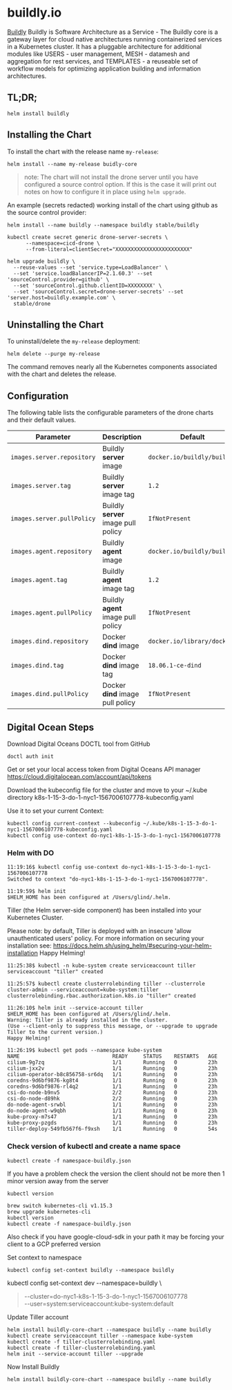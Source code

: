 # buildly.io

[Buildly](https://buildly.io/) Buildly is Software Architecture as a Service - The Buildly core is a gateway layer for cloud native architectures running containerized services in a Kubernetes cluster.  It has a pluggable architecture for additional modules like USERS - user management, MESH - datamesh and aggregation for rest services, and TEMPLATES - a reuseable set of workflow models for optimizing application building and information architectures.

## TL;DR;

```console
helm install buildly
```

## Installing the Chart

To install the chart with the release name `my-release`:

```console
helm install --name my-release buidly-core
```

> note: The chart will not install the drone server until you have configured a source control option. If this is the case it will print out notes on how to configure it in place using `helm upgrade`.

An example (secrets redacted) working install of the chart using github as the source control provider:

```console
helm install --name buildly --namespace buildly stable/buildly

kubectl create secret generic drone-server-secrets \
      --namespace=cicd-drone \
      --from-literal=clientSecret="XXXXXXXXXXXXXXXXXXXXXXXX"

helm upgrade buildly \
  --reuse-values --set 'service.type=LoadBalancer' \
  --set 'service.loadBalancerIP=2.1.60.3' --set 'sourceControl.provider=github' \
  --set 'sourceControl.github.clientID=XXXXXXXX' \
  --set 'sourceControl.secret=drone-server-secrets' --set 'server.host=buildly.example.com' \
  stable/drone
```

## Uninstalling the Chart

To uninstall/delete the `my-release` deployment:

```console
helm delete --purge my-release
```

The command removes nearly all the Kubernetes components associated with the
chart and deletes the release.

## Configuration

The following table lists the configurable parameters of the drone charts and their default values.

| Parameter                   | Description                                                                                   | Default                     |
|-----------------------------|-----------------------------------------------------------------------------------------------|-----------------------------|
| `images.server.repository`  | Buildly **server** image                                                                        | `docker.io/buildly/buildly`     |
| `images.server.tag`         | Buildly **server** image tag                                                                    | `1.2`                       |
| `images.server.pullPolicy`  | Buildly **server** image pull policy                                                            | `IfNotPresent`              |
| `images.agent.repository`   | Buildly **agent** image                                                                         | `docker.io/buildly/buildly`     |
| `images.agent.tag`          | Buildly **agent** image tag                                                                     | `1.2`                       |
| `images.agent.pullPolicy`   | Buildly **agent** image pull policy                                                             | `IfNotPresent`              |
| `images.dind.repository`    | Docker **dind** image                                                                         | `docker.io/library/docker`  |
| `images.dind.tag`           | Docker **dind** image tag                                                                     | `18.06.1-ce-dind`           |
| `images.dind.pullPolicy`    | Docker **dind** image pull policy                                                             | `IfNotPresent`              |


## Digital Ocean Steps

Download Digital Oceans DOCTL tool from GitHub

```console
doctl auth init
```

Get or set your local access token from Digital Oceans API manager
https://cloud.digitalocean.com/account/api/tokens

Download the kubeconfig file for the cluster and move to your ~/.kube directory
k8s-1-15-3-do-1-nyc1-1567006107778-kubeconfig.yaml

Use it to set your current Context:
```console
kubectl config current-context --kubeconfig ~/.kube/k8s-1-15-3-do-1-nyc1-1567006107778-kubeconfig.yaml
kubectl config use-context do-nyc1-k8s-1-15-3-do-1-nyc1-1567006107778
```

### Helm with DO
```console
11:19:16$ kubectl config use-context do-nyc1-k8s-1-15-3-do-1-nyc1-1567006107778
Switched to context "do-nyc1-k8s-1-15-3-do-1-nyc1-1567006107778".

11:19:59$ helm init
$HELM_HOME has been configured at /Users/glind/.helm.
```

Tiller (the Helm server-side component) has been installed into your Kubernetes Cluster.

Please note: by default, Tiller is deployed with an insecure 'allow unauthenticated users' policy.
For more information on securing your installation see: https://docs.helm.sh/using_helm/#securing-your-helm-installation
Happy Helming!
```console
11:25:38$ kubectl -n kube-system create serviceaccount tiller
serviceaccount "tiller" created

11:25:57$ kubectl create clusterrolebinding tiller --clusterrole cluster-admin --serviceaccount=kube-system:tiller
clusterrolebinding.rbac.authorization.k8s.io "tiller" created

11:26:10$ helm init --service-account tiller
$HELM_HOME has been configured at /Users/glind/.helm.
Warning: Tiller is already installed in the cluster.
(Use --client-only to suppress this message, or --upgrade to upgrade Tiller to the current version.)
Happy Helming!

11:26:19$ kubectl get pods --namespace kube-system
NAME                              READY     STATUS    RESTARTS   AGE
cilium-9g7zq                      1/1       Running   0          23h
cilium-jxx2v                      1/1       Running   0          23h
cilium-operator-b8c856758-sr6dq   1/1       Running   0          23h
coredns-9d6bf9876-kg8t4           1/1       Running   0          23h
coredns-9d6bf9876-rl4q2           1/1       Running   0          23h
csi-do-node-b9nv5                 2/2       Running   0          23h
csi-do-node-d89hk                 2/2       Running   0          23h
do-node-agent-srwbl               1/1       Running   0          23h
do-node-agent-w9qbh               1/1       Running   0          23h
kube-proxy-m7s47                  1/1       Running   0          23h
kube-proxy-pzgds                  1/1       Running   0          23h
tiller-deploy-549fb567f6-f9xsh    1/1       Running   0          54s
```

### Check version of kubectl and create a name space
```console
kubectl create -f namespace-buildly.json
```
If you have a problem check the version the client should not be more then 1 minor version away from the server
```console
kubectl version

brew switch kubernetes-cli v1.15.3
brew upgrade kubernetes-cli
kubectl version
kubectl create -f namespace-buildly.json
```
Also check if you have google-cloud-sdk in your path it may be forcing your client to a GCP preferred version

Set context to namespace
```console
kubectl config set-context buildly --namespace buildly
```

kubectl config set-context dev --namespace=buildly \
>   --cluster=do-nyc1-k8s-1-15-3-do-1-nyc1-1567006107778 \
>   --user=system:serviceaccount:kube-system:default

Update Tiller account
``` console
helm install buildly-core-chart --namespace buildly --name buildly
kubectl create serviceaccount tiller --namespace kube-system
kubectl create -f tiller-clusterrolebinding.yaml
kubectl create -f tiller-clusterrolebinding.yaml
helm init --service-account tiller --upgrade
```
Now Install Buildly
``` console
helm install buildly-core-chart --namespace buildly --name buildly
```
